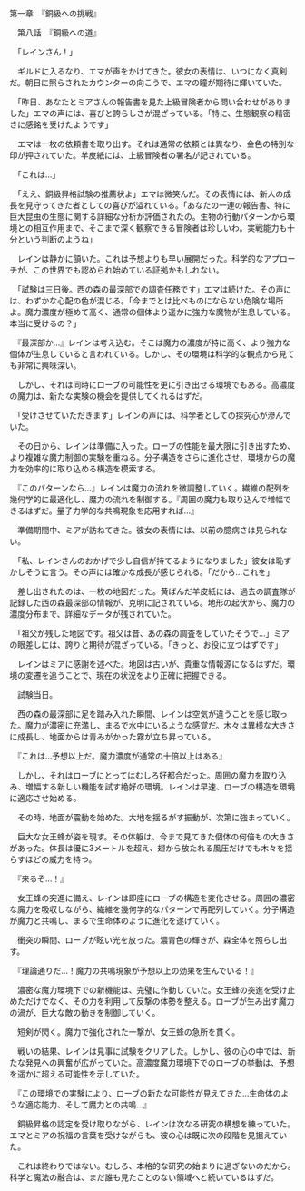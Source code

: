 第一章　『銅級への挑戦』

　第八話　『銅級への道』

　「レインさん！」

　ギルドに入るなり、エマが声をかけてきた。彼女の表情は、いつになく真剣だ。朝日に照らされたカウンターの向こうで、エマの瞳が期待に輝いていた。

　「昨日、あなたとミアさんの報告書を見た上級冒険者から問い合わせがありました」エマの声には、喜びと誇らしさが混ざっている。「特に、生態観察の精密さに感銘を受けたようです」

　エマは一枚の依頼書を取り出す。それは通常の依頼とは異なり、金色の特別な印が押されていた。羊皮紙には、上級冒険者の署名が記されている。

　「これは...」

　「ええ、銅級昇格試験の推薦状よ」エマは微笑んだ。その表情には、新人の成長を見守ってきた者としての喜びが溢れている。「あなたの一連の報告書、特に巨大昆虫の生態に関する詳細な分析が評価されたの。生物の行動パターンから環境との相互作用まで、そこまで深く観察できる冒険者は珍しいわ。実戦能力も十分という判断のようね」

　レインは静かに頷いた。これは予想よりも早い展開だった。科学的なアプローチが、この世界でも認められ始めている証拠かもしれない。

　「試験は三日後。西の森の最深部での調査任務です」エマは続けた。その声には、わずかな心配の色が混じる。「今までとは比べものにならない危険な場所よ。魔力濃度が極めて高く、通常の個体より遥かに強力な魔物が生息している。本当に受けるの？」

　『最深部か...』レインは考え込む。そこは魔力の濃度が特に高く、より強力な個体が生息していると言われている。しかし、その環境は科学的な観点から見ても非常に興味深い。

　しかし、それは同時にローブの可能性を更に引き出せる環境でもある。高濃度の魔力は、新たな実験の機会を提供してくれるはずだ。

　「受けさせていただきます」レインの声には、科学者としての探究心が滲んでいた。

　その日から、レインは準備に入った。ローブの性能を最大限に引き出すため、より複雑な魔力制御の実験を重ねる。分子構造をさらに進化させ、環境からの魔力を効率的に取り込める構造を模索する。

　『このパターンなら...』レインは魔力の流れを微調整していく。繊維の配列を幾何学的に最適化し、魔力の流れを制御する。『周囲の魔力も取り込んで増幅できるはずだ。量子力学的な共鳴現象を応用すれば...』

　準備期間中、ミアが訪ねてきた。彼女の表情には、以前の臆病さは見られない。

　「私、レインさんのおかげで少し自信が持てるようになりました」彼女は恥ずかしそうに言う。その声には確かな成長が感じられる。「だから...これを」

　差し出されたのは、一枚の地図だった。黄ばんだ羊皮紙には、過去の調査隊が記録した西の森最深部の情報が、克明に記されている。地形の起伏から、魔力の濃度分布まで、詳細なデータが残されていた。

　「祖父が残した地図です。祖父は昔、あの森の調査をしていたそうで...」ミアの眼差しには、誇りと期待が混ざっている。「きっと、お役に立つはずです」

　レインはミアに感謝を述べた。地図は古いが、貴重な情報源になるはずだ。環境の変遷を追うことで、現在の状況をより正確に把握できる。

　試験当日。

　西の森の最深部に足を踏み入れた瞬間、レインは空気が違うことを感じ取った。魔力が濃密に充満し、まるで水中にいるような感覚だ。木々は異様な大きさに成長し、地面からは青みがかった霧が立ち昇っている。

　『これは...予想以上だ。魔力濃度が通常の十倍以上はある』

　しかし、それはローブにとってはむしろ好都合だった。周囲の魔力を取り込み、増幅する新しい機能を試す絶好の環境。レインは早速、ローブの構造を環境に適応させ始める。

　その時、地面が震動を始めた。大地を揺るがす振動が、次第に強まっていく。

　巨大な女王蜂が姿を現す。その体躯は、今まで見てきた個体の何倍もの大きさがあった。体長は優に3メートルを超え、翅から放たれる風圧だけでも木々を揺らすほどの威力を持つ。

　『来るぞ...！』

　女王蜂の突進に備え、レインは即座にローブの構造を変化させる。周囲の濃密な魔力を吸収しながら、繊維を幾何学的なパターンで再配列していく。分子構造が魔力と共鳴し、まるで生命体のように進化を遂げていく。

　衝突の瞬間、ローブが眩い光を放った。濃青色の輝きが、森全体を照らし出す。

　『理論通りだ...！魔力の共鳴現象が予想以上の効果を生んでいる！』

　濃密な魔力環境下での新機能は、完璧に作動していた。女王蜂の突進を受け止めただけでなく、その力を利用して反撃の体勢を整える。ローブが生み出す魔力の渦が、巨大な敵の動きを制御していく。

　短剣が閃く。魔力で強化された一撃が、女王蜂の急所を貫く。

　戦いの結果、レインは見事に試験をクリアした。しかし、彼の心の中では、新たな発見への興奮が広がっていた。高濃度魔力環境下でのローブの挙動は、予想を遥かに超える可能性を示していた。

　『この環境での実験により、ローブの新たな可能性が見えてきた...生命体のような適応能力、そして魔力との共鳴...』

　銅級昇格の認定を受け取りながら、レインは次なる研究の構想を練っていた。エマとミアの祝福の言葉を受けながらも、彼の心は既に次の段階を見据えていた。

　これは終わりではない。むしろ、本格的な研究の始まりに過ぎないのだから。科学と魔法の融合は、まだ誰も見たことのない領域へと続いているはずだ。